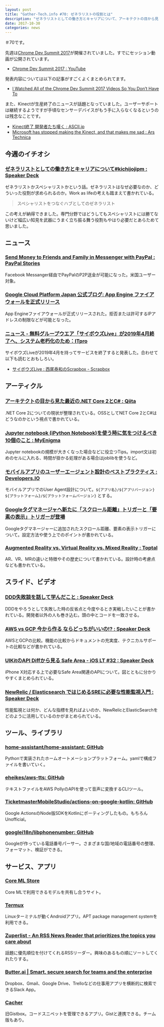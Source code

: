 ```yaml
---
layout: post
title: "Gather-Tech.info #70: ゼネラリストの役割とは"
description: "ゼネラリストとしての働き方とキャリアについて、アーキテクトの目から見た最近の.NET Core 2とC# など"
date: 2017-10-30
categories: news
---
```


＃70です。

先週は[Chrome Dev Summit 2017](https://developer.chrome.com/devsummit/schedule)が開催されていました。すでにセッション動画が公開されています。

- [Chrome Dev Summit 2017 : YouTube](https://www.youtube.com/playlist?list=PLNYkxOF6rcICUD5nBfRdAR6Fveosnqa5m)

発表内容については以下の記事がすごくよくまとめられてます。

- [I Watched All of the Chrome Dev Summit 2017 Videos So You Don’t Have To](https://redfin.engineering/i-watched-all-of-the-chrome-dev-summit-2017-videos-so-you-dont-have-to-9b62a593c3cb)

また、Kinectが生産終了のニュースが話題となっていました。ユーザーサポートは継続するようですが手頃なセンサーデバイスがもう手に入らなくなるというのは残念なことです。

- [Kinect終了 開発者たち嘆く : ASCII.jp](http://ascii.jp/elem/000/001/576/1576059/)
- [Microsoft has stopped making the Kinect, and that makes me sad : Ars Technica](https://arstechnica.com/gaming/2017/10/microsoft-has-stopped-making-the-kinect-and-that-makes-me-sad/)

## 今週のイチオシ

### [ゼネラリストとしての働き方とキャリアについて#kichijojipm : Speaker Deck](https://speakerdeck.com/mameco0417/zenerarisutotositefalsedong-kifang-tokiyarianituite-number-kichijojipm)

ゼネラリストかスペシャリストかという話。ゼネラリストはなぜ必要なのか、どういった役割が求められるのか。Work as lifeの考えも踏まえて書かれている。

> スペシャリストをつなぐハブとしてのゼネラリスト

この考えが納得できました。専門分野ではどうしてもスペシャリストには勝てないけど幅広い知見を武器にうまく立ち振る舞う役割もやはり必要だとあらためて思いました。

## ニュース

### [Send Money to Friends and Family in Messenger with PayPal : PayPal Stories](https://www.paypal.com/stories/us/send-money-to-friends-and-family-in-messenger-with-paypal)

Facebook Messanger経由でPayPalのP2P送金が可能になった。米国ユーザー対象。

### [Google Cloud Platform Japan 公式ブログ: App Engine ファイアウォールを正式リリース](https://cloudplatform-jp.googleblog.com/2017/10/App-Engine-firewall-now-generally-available.html)

App Engineファイアウォールが正式リリースされた。拒否または許可するIPアドレスの制限などが可能となった。

### [ニュース - 無料グループウエア「サイボウズLive」が2019年4月終了へ、システム老朽化のため：ITpro](http://itpro.nikkeibp.co.jp/atcl/news/17/102402503/)

サイボウズLiveが2019年4月を持ってサービスを終了すると発表した。合わせて以下も読むとおもしろい。

- [サイボウズLive : 西尾泰和のScrapbox - Scrapbox](https://scrapbox.io/nishio/%E3%82%B5%E3%82%A4%E3%83%9C%E3%82%A6%E3%82%BALive)

## アーティクル

### [アーキテクトの目から見た最近の.NET Core 2とC# : Qiita](https://qiita.com/kazumihirose/items/b7c7545192975f0fa4ad)

.NET Core 2についての現状が整理されている。OSSとしてNET Core 2とC#はどうなのかという視点で書かれている。

### [Jupyter notebook (iPython Notebook)を使う時に気をつけるべき10個のこと : MyEnigma](http://myenigma.hatenablog.com/entry/2017/10/23/091932)

Jupyter notebookの規模が大きくなった場合などに役立つTips。import文は初めのセルに入れる、時間が掛かる処理がある場合はjoblibを使うなど。

### [モバイルアプリのユーザーエージェント設計のベストプラクティス : Developers.IO](https://dev.classmethod.jp/smartphone/user-agent-best-practice/)

モバイルアプリでのUser Agent設計について。`${アプリ名}/${アプリバージョン} ${プラットフォーム}/${プラットフォームバージョン}` とする。

### [Googleタグマネージャへ新たに「スクロール距離」トリガーと「要素の表示」トリガーが登場](https://ayudante.jp/column/2017-10-24/13-04/)

Googleタグマネージャーに追加されたスクロール距離、要素の表示トリガーについて。設定方法や使う上でのポイントが書かれている。

### [Augmented Reality vs. Virtual Reality vs. Mixed Reality : Toptal](https://www.toptal.com/designers/ui/augmented-reality-vs-virtual-reality-vs-mixed-reality)

AR、VR、MRの違いと特徴やその歴史について書かれている。設計時の考慮点なども書かれている。

## スライド、ビデオ

### [DDD失敗談を話して学んだこと : Speaker Deck](https://speakerdeck.com/sammy7th/dddshi-bai-tan-wohua-sitexue-ndakoto)

DDDをやろうとして失敗した時の反省点と今度やるとき実戦したいことが書かれている。開発者以外の人も巻き込む。頭の中とコードを一致させる。

### [AWS vs GCP 今から作る ならどっちがいいの!? : Speaker Deck](https://speakerdeck.com/showmurai/aws-vs-gcp-jin-karazuo-ru-naratotutikaiifalse)

AWSとGCPの比較。機能の比較からドキュメントの充実度、テクニカルサポートの比較などが書かれている。

### [UIKitのAPI Diffから見る Safe Area - iOS LT #32 : Speaker Deck](https://speakerdeck.com/kazuhiro4949/uikitfalseapi-diffkarajian-ru-safe-area-ios-lt-number-32)

iPhone X対応する上で必要なSafe Area関連のAPIについて。図とともに分かりやすくまとめられている。

### [NewRelic / Elasticsearch ではじめるSREに必要な性能監視入門 : Speaker Deck](https://speakerdeck.com/katsuhisa91/elasticsearch-dehazimerusrenibi-yao-naxing-neng-jian-shi-ru-men)

性能監視とは何か、どんな指標を見ればよいのか、NewRelicとElasticSearchをどのように活用しているのかがまとめられている。

## ツール、ライブラリ

### [home-assistant/home-assistant: GitHub](https://github.com/home-assistant/home-assistant)

Pythonで実装されたホームオートメーションプラットフォーム。yamlで構成ファイルを書いていく。

### [eheikes/aws-tts: GitHub](https://github.com/eheikes/aws-tts)

テキストファイルをAWS PollyのAPIを使って音声に変換するCLIツール。

### [TicketmasterMobileStudio/actions-on-google-kotlin: GitHub](https://github.com/TicketmasterMobileStudio/actions-on-google-kotlin)

Google ActionsのNode版SDKをKotlinにポーティングしたもの。もちろんUnofficial。

### [googlei18n/libphonenumber: GitHub](https://github.com/googlei18n/libphonenumber)

Googleが作っている電話番号パーサー。さまざまな国/地域の電話番号の整理、フォーマット、検証ができる。

## サービス、アプリ

### [Core ML Store](https://coreml.store/)

Core MLで利用できるモデルを共有し合うサイト。

### [Termux](https://termux.com/)

Linuxターミナルが動くAndroidアプリ。APT package management systemを利用できる。

### [Zuperlist - An RSS News Reader that prioritizes the topics you care about](https://www.zuperlist.com/)

話題に優先順位を付けてくれるRSSリーダー。興味のあるもの順にソートしてくれたりする。

### [Butter.ai | Smart, secure search for teams and the enterprise](https://butter.ai/)

Dropbox、Gmail、Google Drive、Trelloなどの仕事用アプリを横断的に検索できるSlack App。

### [Cacher](https://www.cacher.io/)

旧Gistbox。コードスニペットを管理できるアプリ。Gistと連携できる。チーム版もあり。

